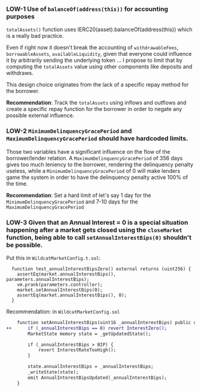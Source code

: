 ### LOW-1 Use of `balanceOf(address(this))` for accounting purposes

`totalAssets()` function uses IERC20(asset).balanceOf(address(this)) which is a really bad practice.

Even if right now it doesn't break the accounting of `withdrawableFees`, `borrowableAssets`, `availableLiquidity`, given that everyone could influence it by arbitrarily sending the underlying token ... I propose to limit that by computing the `totalAssets` value using other components like deposits and withdraws. 

This design choice originates from the lack of a specific repay method for the borrower.

**Recommendation**: Track the `totalAssets` using inflows and outflows and create a specific repay function for the borrower in order to negate any possible external influence. 



### LOW-2 `MinimumDelinquencyGracePeriod` and `MaximumDelinquencyGracePeriod` should have hardcoded limits.

Those two variables have a significant influence on the flow of the borrower/lender relation. A `MaximumDelinquencyGracePeriod` of 356 days gives too much leniency to the borrower, rendering the delinquency penalty useless, while a `MinimumDelinquencyGracePeriod` of 0 will make lenders game the system in order to have the delinquency penalty active 100% of the time. 

**Recommendation**: Set a hard limit of let's say 1 day for the `MinimumDelinquencyGracePeriod` and 7-10 days for the `MaximumDelinquencyGracePeriod`

### LOW-3 Given that an Annual Interest = 0 is a special situation happening after a market gets closed using the `closeMarket` function, being able to call `setAnnualInterestBips(0)` shouldn't be possible.

Put this in `WildcatMarketConfig.t.sol`:
```
  function test_annualInterestBipsZero() external returns (uint256) {
    assertEq(market.annualInterestBips(), parameters.annualInterestBips);
    vm.prank(parameters.controller);
    market.setAnnualInterestBips(0);
    assertEq(market.annualInterestBips(), 0);
  }
```

Recommendation: in `WildcatMarketConfig.sol`
```diff
    function setAnnualInterestBips(uint16 _annualInterestBips) public onlyController nonReentrant {
++      if (_annualInterestBips == 0) revert InterestZero();
        MarketState memory state = _getUpdatedState();

        if (_annualInterestBips > BIP) {
            revert InterestRateTooHigh();
        }

        state.annualInterestBips = _annualInterestBips;
        _writeState(state);
        emit AnnualInterestBipsUpdated(_annualInterestBips);
    }
```